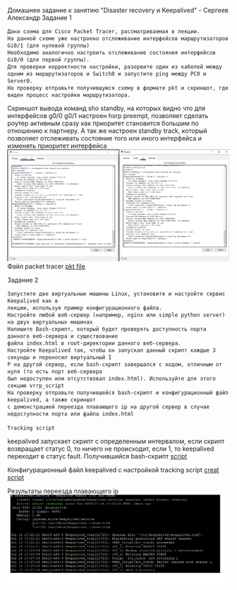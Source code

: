 
Домашнее задание к занятию "Disaster recovery и Keepalived" - Сергеев Александр
Задание 1

    Дана схема для Cisco Packet Tracer, рассматриваемая в лекции.
    На данной схеме уже настроено отслеживание интерфейсов маршрутизаторов Gi0/1 (для нулевой группы)
    Необходимо аналогично настроить отслеживание состояния интерфейсов Gi0/0 (для первой группы).
    Для проверки корректности настройки, разорвите один из кабелей между одним из маршрутизаторов и Switch0 и запустите ping между PC0 и Server0.
    На проверку отправьте получившуюся схему в формате pkt и скриншот, где виден процесс настройки маршрутизатора.

Скриншот вывода команд sho standby, на которых видно что для интерфейсов g0/0 g0/1 настроен hsrp preempt, позволяет сделать роутер активным сразу как приоритет становится большим по отношению к партнеру.
А так же настроен standby track, который позволяет отслеживать состояние того или иного интерфейса и изменять приоритет интерфейса
![Image ait](https://github.com/sergeev-Aleksandr/Sergeev-8-03-hw./blob/main/Z1.PNG)
Файл packet tracer
 [pkt file](https://github.com/sergeev-Aleksandr/Sergeev-8-03-hw./blob/main/hsrp_advanced_Z1.pkt)


Задание 2

    Запустите две виртуальные машины Linux, установите и настройте сервис Keepalived как в 
    лекции, используя пример конфигурационного файла.
    Настройте любой веб-сервер (например, nginx или simple python server) на двух виртуальных машинах
    Напишите Bash-скрипт, который будет проверять доступность порта данного веб-сервера и существование 
    файла index.html в root-директории данного веб-сервера.
    Настройте Keepalived так, чтобы он запускал данный скрипт каждые 3 секунды и переносил виртуальный I
    P на другой сервер, если bash-скрипт завершался с кодом, отличным от нуля (то есть порт веб-сервера 
    был недоступен или отсутствовал index.html). Используйте для этого секцию vrrp_script
    На проверку отправьте получившейся bash-скрипт и конфигурационный файл keepalived, а также скриншот 
    с демонстрацией переезда плавающего ip на другой сервер в случае недоступности порта или файла index.html

    Tracking script
keepalived запускает скрипт с определенным интервалом, если скрипт возвращает статус 0, то ничего не происходит, 
если 1, то keepalived переходит в статус fault.
Получившийся bash-скрипт
[script](https://github.com/sergeev-Aleksandr/Sergeev-8-03-hw./blob/main/script)

Конфигурационный файл keepalived с настройкой tracking script
[creat script](https://github.com/sergeev-Aleksandr/Sergeev-8-03-hw./blob/main/creat%20script)


Результаты переезда плавающего ip
![Image ait](https://github.com/sergeev-Aleksandr/Sergeev-8-03-hw./blob/main/%D0%A1%D0%BD%D0%B8%D0%BC%D0%BE%D0%BA%20%D1%8D%D0%BA%D1%80%D0%B0%D0%BD%D0%B0%20%D0%BE%D1%82%202024-01-30%2002-10-23.png)
